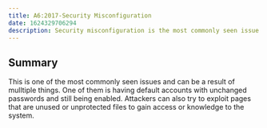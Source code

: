 ```yaml
---
title: A6:2017-Security Misconfiguration
date: 1624329706294
description: Security misconfiguration is the most commonly seen issue. This is commonly a result of insecure default configurations, incomplete or ad hoc configurations, open cloud storage, misconfigured HTTP headers, and verbose error messages containing sensitive information. Not only must all operating systems, frameworks, libraries, and applications be securely configured, but they must be patched/upgraded in a timely fashion
---
```

## Summary
This is one of the most commonly seen issues and can be a result of mulltiple things. One of them is having default accounts with unchanged passwords and still being enabled. Attackers can also try to exploit pages that are unused or unprotected files to gain access or knowledge to the system. 
